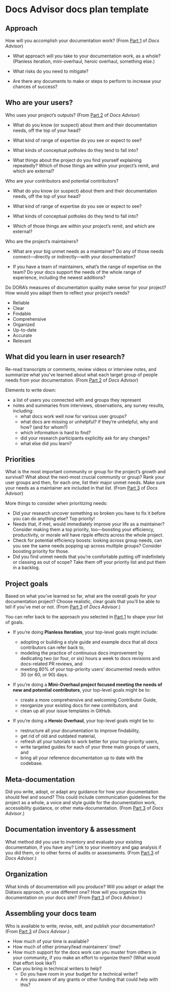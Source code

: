 # Docs Advisor docs plan template

## Approach

How will you accomplish your documentation work? (From [Part 1](part_1.md) of *Docs Advisor*)

* What approach will you take to your documentation work, as a whole? (Planless iteration, mini-overhaul, heroic overhaul, something else.)

* What risks do you need to mitigate?

* Are there any documents to make or steps to perform to increase your chances of success?

## Who are your users?

Who uses your project’s outputs? (From [Part 2](part_2.md) of *Docs Advisor*)

* What do you know (or suspect) about them and their documentation needs, off the top of your head? 

* What kind of range of expertise do you see or expect to see? 

* What kinds of conceptual potholes do they tend to fall into? 

* What things about the project do you find yourself explaining repeatedly? Which of those things are within your project’s remit, and which are external?

Who are your contributors and potential contributors? 

* What do you know (or suspect) about them and their documentation needs, off the top of your head? 

* What kind of range of expertise do you see or expect to see? 

* What kinds of conceptual potholes do they tend to fall into? 

* Which of those things are within your project’s remit, and which are external?

Who are the project’s maintainers?

* What are your big unmet needs as a maintainer? Do any of those needs connect—directly or indirectly—with your documentation?

* If you have a team of maintainers, what’s the range of expertise on the team? Do your docs support the needs of the whole range of experience, including the newest additions? 

Do DORA’s measures of documentation quality make sense for your project? How would you adapt them to reflect your project’s needs? 

* Reliable
* Clear
* Findable
* Comprehensive
* Organized
* Up-to-date
* Accurate
* Relevant

## What did you learn in user research? 

Re-read transcripts or comments, review videos or interview notes, and summarize what you’ve learned about what each target group of people needs from your documentation. (From [Part 2](part_2.md) of *Docs Advisor*)

Elements to write down:

* a list of users you connected with and groups they represent  
* notes and summaries from interviews, observations, any survey results, including:  
  * what docs work well now for various user groups?  
  * what docs are missing or unhelpful? if they’re unhelpful, why and how? (and for whom?)  
  * which information is hard to find?  
  * did your research participants explicitly ask for any changes?  
  * what else did you learn? 

## Priorities

What is the most important community or group for the project’s growth and survival? What about the next-most crucial community or group? Rank your user groups and then, for each one, list their major unmet needs. Make sure your needs as a maintainer are included in that list. (From [Part 3](part_3.md) of *Docs Advisor*)

More things to consider when prioritizing needs:

* Did your research uncover something so broken you have to fix it before you can do anything else? Top priority\!
* Needs that, if met, would immediately improve your life as a maintainer? Consider making them a top priority, too—boosting your efficiency, productivity, or morale will have ripple effects across the whole project.
* Check for potential efficiency boosts: looking *across* group needs, can you see the same needs popping up across multiple groups? Consider boosting priority for those.
* Did you find unmet needs that you’re comfortable putting off indefinitely or classing as out of scope? Take them off your priority list and put them in a backlog.

## Project goals

Based on what you’ve learned so far, what are the overall goals for your documentation project? Choose realistic, clear goals that you’ll be able to tell if you’ve met or not. (From [Part 3](part_3.md) of *Docs Advisor*.) 

You can refer back to the approach you selected in [Part 1](part_1.md) to shape your list of goals.

* If you’re doing **Planless Iteration**, your top-level goals might include:
  * adopting or building a style guide and example docs that all docs contributors can refer back to, 
  * modeling the practice of continuous docs improvement by dedicating two (or four, or six) hours a week to docs revisions and docs-related PR reviews, and
  *  meeting 80% of your top-priority users’ documented needs within 30 (or 60, or 90\) days. 

* If you’re doing a **Mini-Overhaul project focused meeting the needs of new and potential contributors**, your top-level goals might be to:
  * create a more comprehensive and welcoming Contributor Guide, 
  * reorganize your existing docs for new contributors, and 
  * clean up all your issue templates in GitHub. 

* If you’re doing a **Heroic Overhaul**, your top-level goals might be to:
  * restructure all your documentation to improve findability, 
  * get rid of old and outdated material, 
  * refresh all your tutorials to work better for your top-priority users, 
  * write targeted guides for each of your three main groups of users, and 
  * bring all your reference documentation up to date with the codebase.
    
## Meta-documentation

Did you write, adopt, or adapt any guidance for how your documentation should feel and sound? This could include communication guidelines for the project as a whole, a voice and style guide for the documentation work, accessibility guidance, or other meta-documentation. (From [Part 3](part_3.md) of *Docs Advisor*.) 

## Documentation inventory & assessment

What method did you use to inventory and evaluate your existing documentation, if you have any? Link to your inventory and gap analysis if you did them, or to other forms of audits or assessments. (From [Part 3](part_3.md) of *Docs Advisor*.) 

## Organization

What kinds of documentation will you produce? Will you adopt or adapt the Diátaxis approach, or use different one? How will you organize this documentation on your docs site? (From [Part 3](part_3.md) of *Docs Advisor*.) 

## Assembling your docs team

Who is available to write, revise, edit, and publish your documentation? (From [Part 3](part_3.md) of *Docs Advisor*.) 

* How much of your time is available?   
* How much of other primary/lead maintainers’ time?  
* How much support for the docs work can you muster from others in your community, if you make an effort to organize them? (What would that effort look like?)  
* Can you bring in technical writers to help?  
  * Do you have room in your budget for a technical writer?  
  * Are you aware of any grants or other funding that could help with this? 

